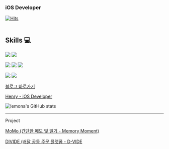 ### iOS Developer
[![Hits](https://hits.seeyoufarm.com/api/count/incr/badge.svg?url=https%3A%2F%2Fgithub.com%2Flemona-97&count_bg=%232FFF00&title_bg=%23000000&icon=&icon_color=%230034FF&title=hits&edge_flat=false)](https://hits.seeyoufarm.com)
<br></br>
## Skills 💻
<img src="https://img.shields.io/badge/Swift-F05138?style=for-the-badge&logo=Swift&logoColor=white"> <img src="https://img.shields.io/badge/Python-3776AB?style=for-the-badge&logo=Python&logoColor=white">

<img src="https://img.shields.io/badge/CocoaPods-EE3322?style=for-the-badge&logo=CocoaPods&logoColor=white"> <img src="https://img.shields.io/badge/Gitlab-FC6D26?style=for-the-badge&logo=GitLab&logoColor=white"> <img src="https://img.shields.io/badge/SourceTree-0052CC?style=for-the-badge&logo=SourceTree&logoColor=white">


<img src="https://img.shields.io/badge/C-A8B9CC?style=for-the-badge&logo=C&logoColor=white"> <img src="https://img.shields.io/badge/C++-00599C?style=for-the-badge&logo=cplusplus&logoColor=white">


[블로그 바로가기](https://blog.naver.com/wcbe9745)

[Henry - iOS Developer](https://lemona-97.notion.site/iOS-Developer-5d5745226a0246a2a0ebb3d2e1e3e6db)

![lemona's GitHub stats](https://github-readme-stats.vercel.app/api?username=lemona-97&show_icons=true&theme=synthwave)


---
Project

[MoMo (간단한 메모 및 일기 - Memory Moment)](https://apps.apple.com/kr/app/%EB%AA%A8%EB%AA%A8-memorymoment/id1668532366)

[DIVIDE (배달 공동 주문 플랫폼 - D-VIDE](https://chatter-salute-28a.notion.site/What-is-D-VIDE-99ae92444ac543d6ad7dac9dd46c41f7)
